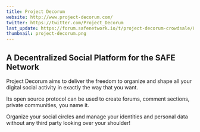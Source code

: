 ```yaml
---
title: Project Decorum
website: http://www.project-decorum.com/
twitter: https://twitter.com/Project_Decorum
last_update: https://forum.safenetwork.io/t/project-decorum-crowdsale/8474/856
thumbnail: project-decorum.png
---
```


## A Decentralized Social Platform for the SAFE Network

Project Decorum aims to deliver the freedom to organize and shape all your digital social activity in exactly the way that you want.

Its open source protocol can be used to create forums, comment sections, private communities, you name it.

Organize your social circles and manage your identities and personal data without any third party looking over your shoulder!
